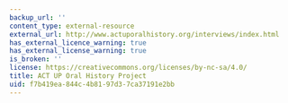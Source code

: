```yaml
---
backup_url: ''
content_type: external-resource
external_url: http://www.actuporalhistory.org/interviews/index.html
has_external_licence_warning: true
has_external_license_warning: true
is_broken: ''
license: https://creativecommons.org/licenses/by-nc-sa/4.0/
title: ACT UP Oral History Project
uid: f7b419ea-844c-4b81-97d3-7ca37191e2bb
---
```

